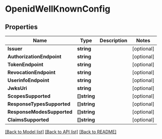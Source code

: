 # OpenidWellKnownConfig

## Properties

Name | Type | Description | Notes
------------ | ------------- | ------------- | -------------
**Issuer** | **string** |  | [optional] 
**AuthorizationEndpoint** | **string** |  | [optional] 
**TokenEndpoint** | **string** |  | [optional] 
**RevocationEndpoint** | **string** |  | [optional] 
**UserinfoEndpoint** | **string** |  | [optional] 
**JwksUri** | **string** |  | [optional] 
**ScopesSupported** | **[]string** |  | [optional] 
**ResponseTypesSupported** | **[]string** |  | [optional] 
**ResponseModesSupported** | **[]string** |  | [optional] 
**ClaimsSupported** | **[]string** |  | [optional] 

[[Back to Model list]](../README.md#documentation-for-models) [[Back to API list]](../README.md#documentation-for-api-endpoints) [[Back to README]](../README.md)


